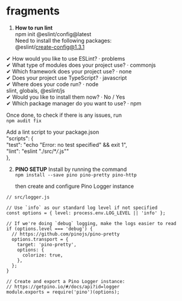 # fragments

1. **How to run lint**  
   npm init @eslint/config@latest  
   Need to install the following packages:  
   @eslint/create-config@1.3.1

✔ How would you like to use ESLint? · problems  
 ✔ What type of modules does your project use? · commonjs  
 ✔ Which framework does your project use? · none  
 ✔ Does your project use TypeScript? · javascript  
 ✔ Where does your code run? · node  
 slint, globals, @eslint/js  
 ✔ Would you like to install them now? · No / Yes  
 ✔ Which package manager do you want to use? · npm

Once done, to check if there is any issues, run  
 `npm audit fix`

Add a lint script to your package.json  
"scripts": {  
 "test": "echo \"Error: no test specified\" && exit 1",  
 "lint": "eslint \"./src/\*_/_.js\""  
 },

2. **PINO SETUP**
   Install by running the command  
   `npm install --save pino pino-pretty pino-http`

   then create and configure Pino Logger instance

```
// src/logger.js

// Use `info` as our standard log level if not specified
const options = { level: process.env.LOG_LEVEL || 'info' };

// If we're doing `debug` logging, make the logs easier to read
if (options.level === 'debug') {
  // https://github.com/pinojs/pino-pretty
  options.transport = {
    target: 'pino-pretty',
    options: {
      colorize: true,
    },
  };
}

// Create and export a Pino Logger instance:
// https://getpino.io/#/docs/api?id=logger
module.exports = require('pino')(options);
```
